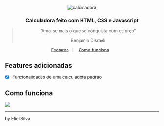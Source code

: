 <p align="center">
  <img alt="calculadora" src="./img/calculadora_readme.png" />
</p>

<h3 align="center">
  Calculadora feito com HTML, CSS e Javascript
</h3>

<blockquote align="center">“Ama-se mais o que se conquista com esforço"

Benjamin Disraeli
    </blockquote>

<p align="center">
  <a href="#features-adicionadas">Features</a>&nbsp;&nbsp;&nbsp;|&nbsp;&nbsp;&nbsp;
  <a href="#features-adicionadas">Como funciona</a>&nbsp;&nbsp;&nbsp;
</p>

## Features adicionadas

- [X] Funcionalidades de uma calculadora padráo

## Como funciona

<img src="img/calculadora_readme.gif">

---

by Eliel Silva

